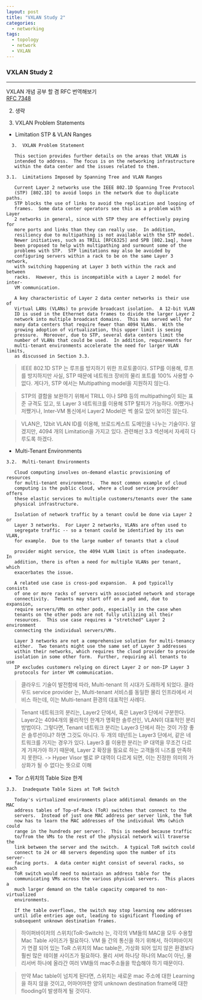 ```yaml
---
layout: post
title: "VXLAN Study 2"
categories:
  - networking
tags:
  - topology
  - network
  - VXLAN
---
```


### VXLAN Study 2

-----
VXLAN 개념 공부 할 겸 RFC 번역해보기  
[RFC 7348](https://datatracker.ietf.org/doc/rfc7348/?include_text=1)

2. 생략  
    
3. VXLAN Problem Statements  
 - Limitation STP & VLAN Ranges  

```
  3.  VXLAN Problem Statement

   This section provides further details on the areas that VXLAN is
   intended to address.  The focus is on the networking infrastructure
   within the data center and the issues related to them.

3.1.  Limitations Imposed by Spanning Tree and VLAN Ranges

   Current Layer 2 networks use the IEEE 802.1D Spanning Tree Protocol
   (STP) [802.1D] to avoid loops in the network due to duplicate paths.
   STP blocks the use of links to avoid the replication and looping of
   frames.  Some data center operators see this as a problem with Layer
   2 networks in general, since with STP they are effectively paying for
   more ports and links than they can really use.  In addition,
   resiliency due to multipathing is not available with the STP model.
   Newer initiatives, such as TRILL [RFC6325] and SPB [802.1aq], have
   been proposed to help with multipathing and surmount some of the
   problems with STP.  STP limitations may also be avoided by
   configuring servers within a rack to be on the same Layer 3 network,
   with switching happening at Layer 3 both within the rack and between
   racks.  However, this is incompatible with a Layer 2 model for inter-
   VM communication.

   A key characteristic of Layer 2 data center networks is their use of
   Virtual LANs (VLANs) to provide broadcast isolation.  A 12-bit VLAN
   ID is used in the Ethernet data frames to divide the larger Layer 2
   network into multiple broadcast domains.  This has served well for
   many data centers that require fewer than 4094 VLANs.  With the
   growing adoption of virtualization, this upper limit is seeing
   pressure.  Moreover, due to STP, several data centers limit the
   number of VLANs that could be used.  In addition, requirements for
   multi-tenant environments accelerate the need for larger VLAN limits,
   as discussed in Section 3.3.

```
  
> IEEE 802.1D STP 는 루프를 방지하기 위한 프로토콜이다. 
STP를 이용해, 루프를 방지하지만 사실, STP 때문에 네트워크 장비의 물리 포트를 100% 사용할 수 없다. 게다가, STP 에서는 Multipathing model을 지원하지 않는다.

> STP의 결함을 보완하기 위해서 TRILL 이나 SPB 등의 multipathing이 되는 표준 규격도 있고, 또 Layer 3 네트워크를 이용해 STP 탈피가 가능하다. 어쨌거나 저쨌거나, Inter-VM 통신에서 Layer2 Model은 썩 쓸모 있어 보이진 않는다.

> VLAN은, 12bit VLAN ID를 이용해, 브로드케스트 도메인을 나누는 기술이다. 알겠지만, 4094 개의 Limitation을 가지고 있다. 관련해선 3.3 섹션에서 자세히 다루도록 하겠다.
  

- Multi-Tenant Environments  
  
```
3.2.  Multi-tenant Environments

   Cloud computing involves on-demand elastic provisioning of resources
   for multi-tenant environments.  The most common example of cloud
   computing is the public cloud, where a cloud service provider offers
   these elastic services to multiple customers/tenants over the same
   physical infrastructure.

   Isolation of network traffic by a tenant could be done via Layer 2 or
   Layer 3 networks.  For Layer 2 networks, VLANs are often used to
   segregate traffic -- so a tenant could be identified by its own VLAN,
   for example.  Due to the large number of tenants that a cloud

   provider might service, the 4094 VLAN limit is often inadequate.  In
   addition, there is often a need for multiple VLANs per tenant, which
   exacerbates the issue.

   A related use case is cross-pod expansion.  A pod typically consists
   of one or more racks of servers with associated network and storage
   connectivity.  Tenants may start off on a pod and, due to expansion,
   require servers/VMs on other pods, especially in the case when
   tenants on the other pods are not fully utilizing all their
   resources.  This use case requires a "stretched" Layer 2 environment
   connecting the individual servers/VMs.

   Layer 3 networks are not a comprehensive solution for multi-tenancy
   either.  Two tenants might use the same set of Layer 3 addresses
   within their networks, which requires the cloud provider to provide
   isolation in some other form.  Further, requiring all tenants to use
   IP excludes customers relying on direct Layer 2 or non-IP Layer 3
   protocols for inter VM communication.
```

> 클라우드 기술이 발전함에 따라, Multi-tenant 의 시대가 도래하게 되었다.
클라우드 service provider 는, Multi-tenant 서비스를 동일한 물리 인프라에서 서비스 하는데, 이는 Multi-tenant 환경의 대표적인 사례다.

> Tenant 네트워크의 분리는, Layer2 단에서, 혹은 Layer3 단에서 구분한다.
Layer2는 4094개의 물리적인 한계가 명확한 솔루션인, VLAN이 대표적인 분리 방법이다. 
그렇다면, Tenant 네트워크 분리는 Layer3 단에서 하는 것이 가장 좋은 솔루션이냐? 하면 그것도 아니다. 두 개의 테넌트는 Layer3 단에서, 같은 네트워크를 가지는 경우가 있다. Layer3 를 이용한 분리는 IP 대역을 무조건 다르게 가져가야 하기 때문에, Layer 2 확장을 필요로 하는 고객들의 니즈를 만족하지 못한다.
-> Hyper Visor 별로 IP 대역이 다르게 되면, 이는 진정한 의미의 가상화가 될 수 없다는 뜻으로 이해

- Tor 스위치의 Table Size 한계
```
3.3.  Inadequate Table Sizes at ToR Switch

   Today's virtualized environments place additional demands on the MAC
   address tables of Top-of-Rack (ToR) switches that connect to the
   servers.  Instead of just one MAC address per server link, the ToR
   now has to learn the MAC addresses of the individual VMs (which could
   range in the hundreds per server).  This is needed because traffic
   to/from the VMs to the rest of the physical network will traverse the
   link between the server and the switch.  A typical ToR switch could
   connect to 24 or 48 servers depending upon the number of its server-
   facing ports.  A data center might consist of several racks, so each
   ToR switch would need to maintain an address table for the
   communicating VMs across the various physical servers.  This places a
   much larger demand on the table capacity compared to non-virtualized
   environments.

   If the table overflows, the switch may stop learning new addresses
   until idle entries age out, leading to significant flooding of
   subsequent unknown destination frames.
```

> 하이퍼바이저의 스위치(ToR-Switch) 는, 각각의 VM들의 MAC을 모두 수용할 Mac Table 사이즈가 필요하다. VM 들 간의 통신을 하기 위해서, 하이퍼바이저가 연결 되어 있는 ToR 스위치의 Mac table은, 가상화 되어 있지 않은 환경보다 훨씬 많은 테이블 사이즈가 필요하다. 물리 서버 하나당 하나의 Mac이 아닌, 물리서버 하나에 올라간 여러 VM들의 mac주소들을 학습해야 하기 때문이다.

> 만약 Mac table이 넘치게 된다면, 스위치는 새로운 mac 주소에 대한 Learning을 하지 않을 것이고, 어마어마한 양의 unknown destination frame에 대한 flooding이 발생하게 될 것이다.